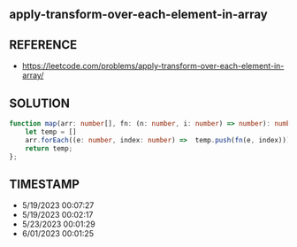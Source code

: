 ## apply-transform-over-each-element-in-array

## REFERENCE

- https://leetcode.com/problems/apply-transform-over-each-element-in-array/

## SOLUTION

``` Typescript
function map(arr: number[], fn: (n: number, i: number) => number): number[] {
    let temp = []
    arr.forEach((e: number, index: number) =>  temp.push(fn(e, index)));
    return temp;
};

```

## TIMESTAMP

- 5/19/2023 00:07:27
- 5/19/2023 00:02:17
- 5/23/2023 00:01:29
- 6/01/2023 00:01:25
